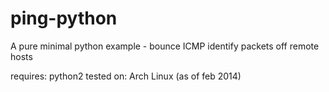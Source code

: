 ping-python
===========

A pure minimal python example - bounce ICMP identify packets off remote hosts

requires: python2
tested on: Arch Linux (as of feb 2014)
